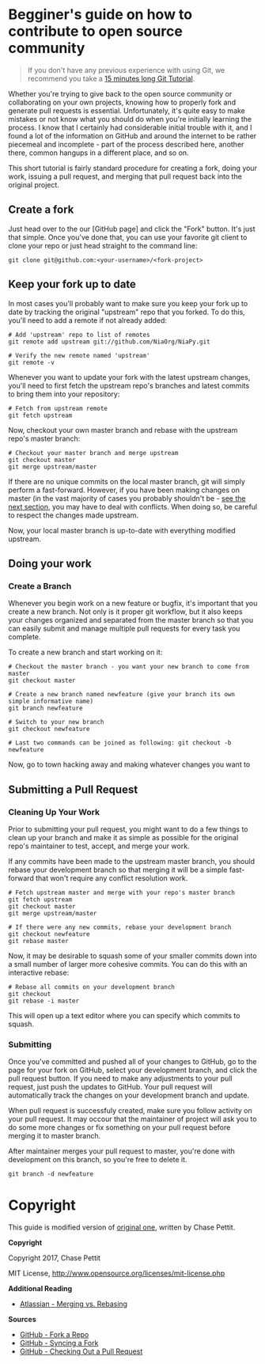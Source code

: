 # Begginer's guide on how to contribute to open source community

> If you don't have any previous experience with using Git, we recommend you take a [15 minutes long Git Tutorial](https://try.github.io).

Whether you're trying to give back to the open source community or collaborating on your own projects, knowing how to properly fork and generate pull requests is essential. Unfortunately, it's quite easy to make mistakes or not know what you should do when you're initially learning the process. I know that I certainly had considerable initial trouble with it, and I found a lot of the information on GitHub and around the internet to be rather piecemeal and incomplete - part of the process described here, another there, common hangups in a different place, and so on.

This short tutorial is fairly standard procedure for creating a fork, doing your work, issuing a pull request, and merging that pull request back into the original project.

## Create a fork

Just head over to the our [GitHub page] and click the "Fork" button. It's just that simple. Once you've done that, you can use your favorite git client to clone your repo or just head straight to the command line:

```shell
git clone git@github.com:<your-username>/<fork-project>
```

## Keep your fork up to date

In most cases you'll probably want to make sure you keep your fork up to date by tracking the original "upstream" repo that you forked. To do this, you'll need to add a remote if not already added:

```shell
# Add 'upstream' repo to list of remotes
git remote add upstream git://github.com/NiaOrg/NiaPy.git

# Verify the new remote named 'upstream'
git remote -v
```

Whenever you want to update your fork with the latest upstream changes, you'll need to first fetch the upstream repo's branches and latest commits to bring them into your repository:

```shell
# Fetch from upstream remote
git fetch upstream
```

Now, checkout your own master branch and rebase with the upstream repo's master branch:

```shell
# Checkout your master branch and merge upstream
git checkout master
git merge upstream/master
```

If there are no unique commits on the local master branch, git will simply perform a fast-forward. However, if you have been making changes on master (in the vast majority of cases you probably shouldn't be - [see the next section](#doing-your-work), you may have to deal with conflicts. When doing so, be careful to respect the changes made upstream.

Now, your local master branch is up-to-date with everything modified upstream.

## Doing your work

### Create a Branch
Whenever you begin work on a new feature or bugfix, it's important that you create a new branch. Not only is it proper git workflow, but it also keeps your changes organized and separated from the master branch so that you can easily submit and manage multiple pull requests for every task you complete.

To create a new branch and start working on it:

```shell
# Checkout the master branch - you want your new branch to come from master
git checkout master

# Create a new branch named newfeature (give your branch its own simple informative name)
git branch newfeature

# Switch to your new branch
git checkout newfeature

# Last two commands can be joined as following: git checkout -b newfeature
```
Now, go to town hacking away and making whatever changes you want to

## Submitting a Pull Request

### Cleaning Up Your Work

Prior to submitting your pull request, you might want to do a few things to clean up your branch and make it as simple as possible for the original repo's maintainer to test, accept, and merge your work.

If any commits have been made to the upstream master branch, you should rebase your development branch so that merging it will be a simple fast-forward that won't require any conflict resolution work.

```shell
# Fetch upstream master and merge with your repo's master branch
git fetch upstream
git checkout master
git merge upstream/master

# If there were any new commits, rebase your development branch
git checkout newfeature
git rebase master
```

Now, it may be desirable to squash some of your smaller commits down into a small number of larger more cohesive commits. You can do this with an interactive rebase:

```shell
# Rebase all commits on your development branch
git checkout 
git rebase -i master
```

This will open up a text editor where you can specify which commits to squash.

### Submitting

Once you've committed and pushed all of your changes to GitHub, go to the page for your fork on GitHub, select your development branch, and click the pull request button. If you need to make any adjustments to your pull request, just push the updates to GitHub. Your pull request will automatically track the changes on your development branch and update.

When pull request is successfuly created, make sure you follow activity on your pull request. It may occour that the maintainer of project will ask you to do some more changes or fix something on your pull request before merging it to master branch. 

After maintainer merges your pull request to master, you're done with development on this branch, so you're free to delete it.

```shell
git branch -d newfeature
```

# Copyright

This guide is modified version of [original one](https://gist.github.com/Chaser324/ce0505fbed06b947d962), written by Chase Pettit.

**Copyright**

Copyright 2017, Chase Pettit

MIT License, http://www.opensource.org/licenses/mit-license.php
 
**Additional Reading**
* [Atlassian - Merging vs. Rebasing](https://www.atlassian.com/git/tutorials/merging-vs-rebasing)

**Sources**
* [GitHub - Fork a Repo](https://help.github.com/articles/fork-a-repo)
* [GitHub - Syncing a Fork](https://help.github.com/articles/syncing-a-fork)
* [GitHub - Checking Out a Pull Request](https://help.github.com/articles/checking-out-pull-requests-locally)